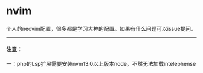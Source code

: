 # nvim
个人的neovim配置，很多都是学习大神的配置。如果有什么问题可以issue提问。

------



#### 注意：

一：php的Lsp扩展需要安装nvm13.0以上版本node。不然无法加载intelephense

